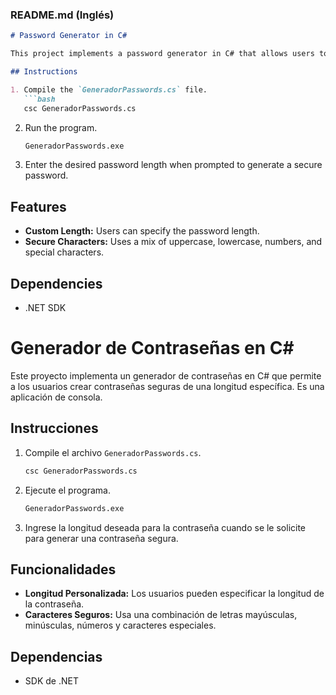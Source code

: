 ### README.md (Inglés)

```markdown
# Password Generator in C#

This project implements a password generator in C# that allows users to create secure passwords of a specified length. It is a console-based application.

## Instructions

1. Compile the `GeneradorPasswords.cs` file.
   ```bash
   csc GeneradorPasswords.cs
   ```

2. Run the program.
   ```bash
   GeneradorPasswords.exe
   ```

3. Enter the desired password length when prompted to generate a secure password.

## Features

- **Custom Length:** Users can specify the password length.
- **Secure Characters:** Uses a mix of uppercase, lowercase, numbers, and special characters.

## Dependencies

- .NET SDK

# Generador de Contraseñas en C#

Este proyecto implementa un generador de contraseñas en C# que permite a los usuarios crear contraseñas seguras de una longitud específica. Es una aplicación de consola.

## Instrucciones

1. Compile el archivo `GeneradorPasswords.cs`.
   ```bash
   csc GeneradorPasswords.cs
   ```

2. Ejecute el programa.
   ```bash
   GeneradorPasswords.exe
   ```

3. Ingrese la longitud deseada para la contraseña cuando se le solicite para generar una contraseña segura.

## Funcionalidades

- **Longitud Personalizada:** Los usuarios pueden especificar la longitud de la contraseña.
- **Caracteres Seguros:** Usa una combinación de letras mayúsculas, minúsculas, números y caracteres especiales.

## Dependencias

- SDK de .NET
